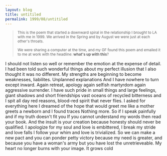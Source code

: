 ```yaml
---
layout: blog
title: untitiled
permalink: 1999/08/untitiled
---
```




<blockquote><small>This is the poem that started a downward spiral in the relationship I brought to LA with me in 1999. We arrived in the Spring and by August we were just at each other's throats.

We were sharing a computer at the time, and my GF found this poem and emailed it to me at work with the headline: <strong>what's up with this</strong>?
</small></blockquote>



I should not
listen so well
or remember the emotion
at the expense of detail. I
had been told such wonderful things
about my perfect illusion that
I also thought it was no different.
My strengths are beginning to
become weaknesses,
liabilites. Unplanned explanations
And I have nowhere to turn
except inward. Again
retreat, apology again
selfish martyrdom
again aggressive surrender.
I have such pride
in small things and large
feelings, giant
shadows and short friendships
vast oceans of recycled bitterness
and I spit all day red reasons,
blood-red spirit
that never flies. I asked for
everything here
I dreamed of the hope
that would greet me like a mother
greets a newborn and I
found traces
Nothing more. So if I
speak painfully and if
my truth doesn't fit you
If you cannot understand my words
then read your book. And
the insult is your creation
because honesty should never be
qualified. I
apologize for my soul
and love is embittered, I break
my stride and love falls
I follow your whim
and love is trivialized. So
we can make a new pact and
you can ponder petty victory
because my need is greater,
and because you have a woman's army
but you have lost the
unretrieveable. My heart
no longer burns with your image.
It grows cold
